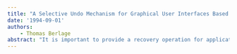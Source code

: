 ```yaml
---
title: "A Selective Undo Mechanism for Graphical User Interfaces Based on Command Objects"
date: '1994-09-01'
authors: 
    - Thomas Berlage
abstract: "It is important to provide a recovery operation for applications with a graphical user interface. A restricted linear undo mechanism can conveniently be implemented using object-oriented techniques. Although linear undo provides an arbitrarily long history, it is not possible to undo isolated commands from the history without undoing all following commands. Various undo models have been proposed to overcome this limitation, but they all ignore the problem that in graphical user interfaces a previous user action might not have a sensible interpretation in another state. Selective undo introduced here can undo isolated commands by copying them into the current state “if that is meaningful.” Furthermore, the semantics of selective undo are argued to be more natural for the user, because the mechanism only looks at the command to undo and the current state and does not depend on the history in between. The user interface for selective undo can also be implemented generically. Such a generic implementation is able to provide a consistent recovery mechanism in arbitrary applications."
---
```


